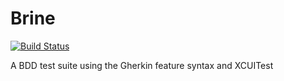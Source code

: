 # Brine

[![Build Status](https://travis-ci.org/aaronsky/brine.svg?branch=master)](https://travis-ci.org/aaronsky/brine)

A BDD test suite using the Gherkin feature syntax and XCUITest
